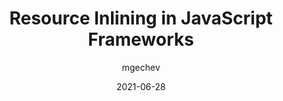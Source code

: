 ---
author: mgechev
date: 2021-06-28
layout: post.njk
publisher: chromiumdev
tags:
  - javascript
  - frameworks
  - performance
  - web-vitals
target_url: https://web.dev/aurora-resource-inlining/
title: Resource Inlining in JavaScript Frameworks
---